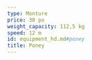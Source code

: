 ```yaml
---
type: Monture
price: 30 po
weight_capacity: 112,5 kg
speed: 12 m
id: equipment_hd.md#poney
title: Poney
---
```


